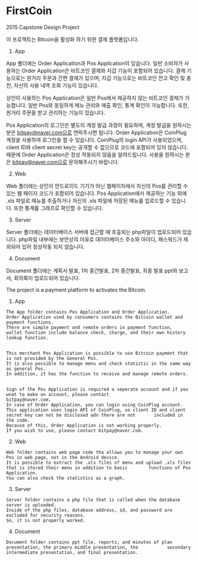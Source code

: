 # FirstCoin
2015 Capstone Design Project

이 프로젝트는 Bitcoin을 활성화 하기 위한 결제 플랫폼입니다.


1. App

  App 폴더에는 Order Application과 Pos Application이 있습니다.
  일반 소비자가 사용하는 Order Application은 비트코인 결제와 지갑 기능이 포함되어 있습니다.
  결제 기능으로는 원거리 주문과 간편 결제가 있으며,
  지갑 기능으로는 비트코인 잔고 확인 및 충전, 자신의 사용 내역 조회 기능이 있습니다.
  
  상인이 사용하는 Pos Application은 일반 Pos에서 제공하지 않는 비트코인 결제가 가능합니다.
  일반 Pos와 동일하게 메뉴 관리와 매출 확인, 통계 확인이 가능합니다. 
  또한, 원거리 주문을 받고 관리하는 기능이 있습니다.
  
  Pos Application의 로그인은 별도의 계정 발급 과정이 필요하며, 계정 발급을 원하시는 분은 bitpay@naver.com으로 연락주시면 됩니다.
  Order Application은 CoinPlug 계정을 사용하여 로그인을 할 수 있습니다.
  CoinPlug의 login API가 사용되었으며, client ID와 client secret key는 공개할 수 없으므로 코드에 포함되어 있지 않습니다.
  때문에 Order Application은 정상 작동되지 않음을 알려드립니다.
  사용을 원하시는 분은 bitpay@naver.com으로 문의해주시기 바랍니다.


2. Web

  Web 폴더에는 상인이 안드로이드 기기가 아닌 웹페이지에서 자신의 Pos를 관리할 수 있는 웹 페이지 코드가 포함되어 있습니다.
  Pos Application에서 제공하는 기능 외에 .xls 파일로 메뉴를 추출하거나
  자신의 .xls 파일에 저장된 메뉴를 업로드할 수 있습니다.
  또한 통계를 그래프로 확인할 수 있습니다.


3. Server

  Server 폴더에는 데이터베이스 서버에 접근할 때 호출되는 php파일이 업로드되어 있습니다.
  php파일 내부에는 보안상의 이유로 데이터베이스 주소와 아이디, 패스워드가 제외되어 있어 정상작동 되지 않습니다.

  
4. Document

  Document 폴더에는 계획서 발표, 1차 중간발표, 2차 중간발표, 최종 발표 ppt와 보고서, 회의록이 업로드되어 있습니다.
  
  
  
  
  
  
  
  
  
  
  





  
The project is a payment platform to activates the Bitcoin.
  
  
  1. App
  
    The App folder contains Pos Application and Order Application.
    Order Application used by consumers contains the Bitcoin wallet and payment functions.
    There are simple payment and remote orders in payment function,
    wallet function include balance check, charge, and their own history lookup function.


    This merchant Pos Application is possible to use Bitcoin payment that is not provided by the General Pos.
    It is also possible to manage menu and check statistic in the same way as general Pos.
    In addition, it has the function to receive and manage remote orders.
    
    
    Sign of the Pos Application is required a seperate account and if you wnat to make an account, please contact                bitpay@naver.com.
    In case of Order Application, you can login using CoinPlug account.
    This application uses login API of CoinPlug, so client ID and client secret key can not be disclosed adn there are not       included in the code.
    Because of this, Order Application is not working properly.
    If you wish to use, please contact bitpay@naver.com.
    
    
    
  2. Web
  
    Web folder contains web page code tha allows you to manage your own Pos in web page, not in the Android device.
    It is possible to extract the .xls files of menu and upload .xls files that is stored their menu in addition to basic        functions of Pos Application.
    You can also check the statistics as a graph.



  3. Server
  
    Server folder contains a php file that is called when the database server is uploaded.
    Inside of the php files, database address, id, and password are excluded for security reasons.
    So, it is not properly worked.



  4. Document
  
    Document folder contains ppt file, reports, and minutes of plan presentation, the primary middle presentation, the           secondary intermediate presentation, and final presentation. 
    
    

    
  
